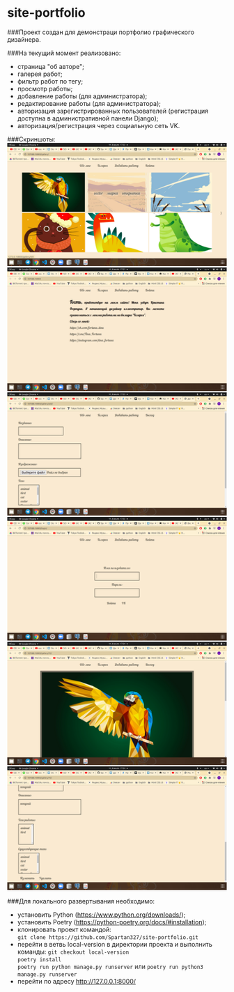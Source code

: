# site-portfolio

###Проект создан для демонстраци портфолио графического дизайнера.

###На текущий момент реализовано:
- страница "об авторе";
- галерея работ;
- фильтр работ по тегу;
- просмотр работы;
- добавление работы (для администратора);
- редактирование работы (для администратора);
- авторизация зарегистрированных пользователей (регистрация доступна в административной панели Django);
- авторизация/регистрация через социальную сеть VK.

###Скриншоты:
![Image alt](screenshots/gallery.png "Страница галереи работ")
![Image alt](screenshots/about_me.png "Главная")
![Image alt](screenshots/add_paint.png "Страница добавления работы")
![Image alt](screenshots/auth.png "Страница входа")
![Image alt](screenshots/change_paint.png "Страница редактирования работы")
![Image alt](screenshots/change_paint2.png)

###Для локального развертывания необходимо:
- установить Python (https://www.python.org/downloads/);
- установить Poetry (https://python-poetry.org/docs/#installation);
- клонировать проект командой:  
`git clone https://github.com/Spartan327/site-portfolio.git`
- перейти в ветвь local-version в директории проекта и выполнить команды:
`git checkout local-version`  
`poetry install`  
`poetry run python manage.py runserver` или `poetry run python3 manage.py runserver`
- перейти по адресу http://127.0.0.1:8000/
